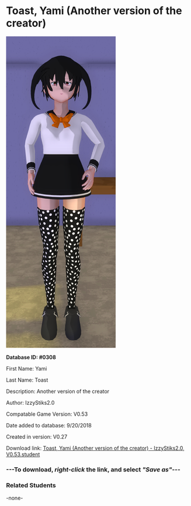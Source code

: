 # Toast, Yami (Another version of the creator)

<img src="../../Files/Images/Toast, Yami (Another version of the creator).png" title="Toast, Yami (Another version of the creator) - IzzyStiks2.0, V0.53">

**Database ID: #0308**

First Name: Yami

Last Name: Toast

Description: Another version of the creator

Author: IzzyStiks2.0

Compatable Game Version: V0.53

Date added to database: 9/20/2018

Created in version: V0.27

Download link: <a href="https://raw.githubusercontent.com/Arbiter1223/Daigaku-Gurashi-Custom-Students/master/Files/Student%20Files/Toast%2C%20Yami%20(Another%20version%20of%20the%20creator)%20-%20IzzyStiks2.0%2C%20V0.53.student">Toast, Yami (Another version of the creator) - IzzyStiks2.0, V0.53.student</a>

### ---**To download, _right-click_ the link, and select _"Save as"_**---

### Related Students

-none-
